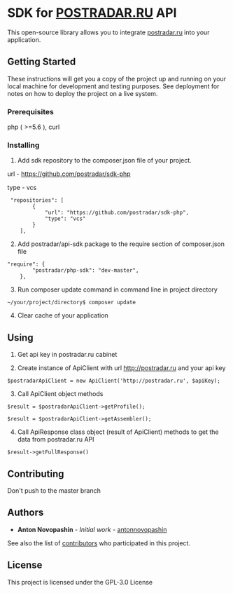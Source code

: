 # SDK for [POSTRADAR.RU](http://postradar.ru/) API

This open-source library allows you to integrate [postradar.ru](http://postradar.ru/) into your application.

## Getting Started

These instructions will get you a copy of the project up and running on your local machine for development and testing purposes. See deployment for notes on how to deploy the project on a live system.

### Prerequisites

php ( >=5.6 ), curl


### Installing

1. Add sdk repository to the composer.json file of your project. 

url - https://github.com/postradar/sdk-php 

type - vcs

```
 "repositories": [
        {
            "url": "https://github.com/postradar/sdk-php",
            "type": "vcs"
        }
    ],
```

2. Add postradar/api-sdk package to the require section of composer.json file

```
"require": {
        "postradar/php-sdk": "dev-master",
    },
```

3. Run composer update command in command line in project directory

```
~/your/project/directory$ composer update

```

4. Clear cache of your application


## Using

1. Get api key in postradar.ru cabinet

2. Create instance of ApiClient with url http://postradar.ru and your api key
```
$postradarApiClient = new ApiClient('http://postradar.ru', $apiKey);

```
3. Call ApiClient object methods
```
$result = $postradarApiClient->getProfile();

```
```
$result = $postradarApiClient->getAssembler();

```
4. Call ApiResponse class object (result of ApiClient) methods to get the data from postradar.ru API
```
$result->getFullResponse()

```


## Contributing

Don't push to the master branch

## Authors

* **Anton Novopashin** - *Initial work* - [antonnovopashin](https://github.com/antonnovopashin)

See also the list of [contributors](https://github.com/postradar/sdk-php/graphs/contributors) who participated in this project.

## License

This project is licensed under the GPL-3.0 License

